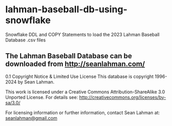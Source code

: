# lahman-baseball-db-using-snowflake
Snowflake DDL and COPY Statements to load the 2023 Lahman Baseball Database .csv files


The Lahman Baseball Database can be downloaded from
http://seanlahman.com/
------------------------------------------------------------------------------------------------------------
0.1 Copyright Notice & Limited Use License
This database is copyright 1996-2024 by Sean Lahman. 

This work is licensed under a Creative Commons Attribution-ShareAlike 3.0 
Unported License. For details see: http://creativecommons.org/licenses/by-sa/3.0/

For licensing information or further information, contact Sean Lahman at: seanlahman@gmail.com


